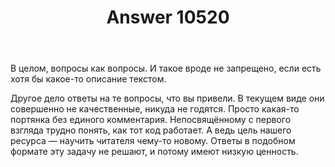 ﻿---
title: "Answer 10520"
se.owner.user_id: 183314
se.owner.display_name: "mymedia"
se.owner.link: "https://ru.meta.stackoverflow.com/users/183314/mymedia"
se.answer_id: 10520
se.question_id: 10485
se.post_type: answer
se.score: 0
se.is_accepted: False
---
<p>В целом, вопросы как вопросы. И такое вроде не запрещено, если есть хотя бы какое-то описание текстом.</p>
<p>Другое дело ответы на те вопросы, что вы привели. В текущем виде они совершенно не качественные, никуда не годятся. Просто какая-то портянка без единого комментария. Непосвящённому с первого взгляда трудно понять, как тот код работает. А ведь цель нашего ресурса — научить читателя чему-то новому. Ответы в подобном формате эту задачу не решают, и потому имеют низкую ценность.</p>
